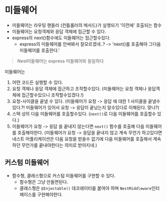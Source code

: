 # 미들웨어
- 미들웨어는 라우팅 핸들러 (컨틀롤러의 메서드)가 실행되기 '이전에' 호출되는 함수
- 미들웨어는 요청객체와 응답 객체에 접근할 수 있다.
- express의 next()함수에도 미들웨어는 접근할수있다.
    - express의 미들웨어를 안써봐서 잘모르겠네..? -> 'next()를 호출해야 그다음 미들웨어를 호출한다.'

> Nest미들웨어는 express 미들웨어와 동일하다

미들웨어는
1. 어떤 코드든 실행할 수 있다.
2. 요청 객체나 응답 객체에 접근하고 조작할수있다. (미들웨어는 요청 객체나 응답객체에 접근할수있으니 조작할수있겠다.!)
3. 요청-사이클을 끝낼 수 있다. (미들웨어가 요청 -> 응답 에 대한 1 사이클을 끝낼수있다.?! 미들웨어가 있어서 요청 -> 응답이 끝났는지 알수있다로 이해된다. 맞나?)
4. 스택 상의 다음 미들웨어를 호출할수있다. (`next()`로 다음 미들웨어를 호출할수 있다.)
5. 미들웨어가 요청 -> 응답 을 끝내지 않는다면 `next()` 함수를 호출해 다음 미들웨어를 호출해야한다. (미들웨어가 요청 -> 응답을 끝내지 않고 계속 무언가 하고있다면 네스트 어플리케이션은 다음 요청을 받을수 없기에 다음 미들웨어를 호출해서 계속 하던 무언가를 끝내야한다는 의미로 받아지네.)

## 커스텀 미들웨어
- 함수형, 클래스형으로 커스텀 미들웨어를 구현할 수 있다.
    - 함수형은 그냥 만들면된다.
    - 클래스형은 `@Injectable()` 데코레이터를 붙여야 하며 `NestMiddleware`인터페이스를 구현해야한다.
     